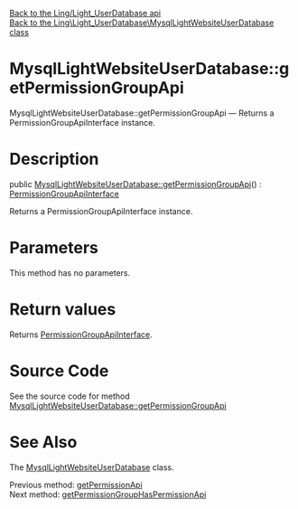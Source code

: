 [Back to the Ling/Light_UserDatabase api](https://github.com/lingtalfi/Light_UserDatabase/blob/master/doc/api/Ling/Light_UserDatabase.md)<br>
[Back to the Ling\Light_UserDatabase\MysqlLightWebsiteUserDatabase class](https://github.com/lingtalfi/Light_UserDatabase/blob/master/doc/api/Ling/Light_UserDatabase/MysqlLightWebsiteUserDatabase.md)


MysqlLightWebsiteUserDatabase::getPermissionGroupApi
================



MysqlLightWebsiteUserDatabase::getPermissionGroupApi — Returns a PermissionGroupApiInterface instance.




Description
================


public [MysqlLightWebsiteUserDatabase::getPermissionGroupApi](https://github.com/lingtalfi/Light_UserDatabase/blob/master/doc/api/Ling/Light_UserDatabase/MysqlLightWebsiteUserDatabase/getPermissionGroupApi.md)() : [PermissionGroupApiInterface](https://github.com/lingtalfi/Light_UserDatabase/blob/master/doc/api/Ling/Light_UserDatabase/Api/PermissionGroupApiInterface.md)




Returns a PermissionGroupApiInterface instance.




Parameters
================

This method has no parameters.


Return values
================

Returns [PermissionGroupApiInterface](https://github.com/lingtalfi/Light_UserDatabase/blob/master/doc/api/Ling/Light_UserDatabase/Api/PermissionGroupApiInterface.md).








Source Code
===========
See the source code for method [MysqlLightWebsiteUserDatabase::getPermissionGroupApi](https://github.com/lingtalfi/Light_UserDatabase/blob/master/MysqlLightWebsiteUserDatabase.php#L466-L471)


See Also
================

The [MysqlLightWebsiteUserDatabase](https://github.com/lingtalfi/Light_UserDatabase/blob/master/doc/api/Ling/Light_UserDatabase/MysqlLightWebsiteUserDatabase.md) class.

Previous method: [getPermissionApi](https://github.com/lingtalfi/Light_UserDatabase/blob/master/doc/api/Ling/Light_UserDatabase/MysqlLightWebsiteUserDatabase/getPermissionApi.md)<br>Next method: [getPermissionGroupHasPermissionApi](https://github.com/lingtalfi/Light_UserDatabase/blob/master/doc/api/Ling/Light_UserDatabase/MysqlLightWebsiteUserDatabase/getPermissionGroupHasPermissionApi.md)<br>

